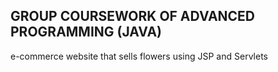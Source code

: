 ## GROUP COURSEWORK OF ADVANCED PROGRAMMING (JAVA)

e-commerce website that sells flowers using JSP and Servlets